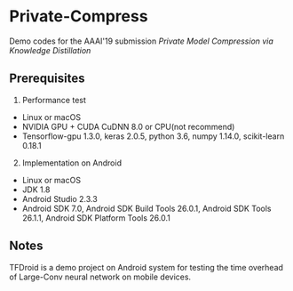 # Private-Compress

Demo codes for the AAAI'19 submission *Private Model Compression via Knowledge Distillation*

## Prerequisites

1. Performance test

- Linux or macOS
- NVIDIA GPU + CUDA CuDNN 8.0 or CPU(not recommend)
- Tensorflow-gpu 1.3.0, keras 2.0.5, python 3.6, numpy 1.14.0, scikit-learn 0.18.1

2. Implementation on Android

- Linux or macOS
- JDK 1.8
- Android Studio 2.3.3
- Android SDK 7.0, Android SDK Build Tools 26.0.1, Android SDK Tools 26.1.1, Android SDK Platform Tools 26.0.1

## Notes

TFDroid is a demo project on Android system for testing the time overhead of Large-Conv neural network on mobile devices.
